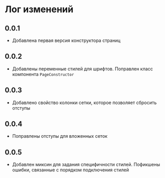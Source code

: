 # Лог изменений

## 0.0.1
- Добавлена первая версия конструктора страниц

## 0.0.2
- Добавлены переменные стилей для шрифтов. Поправлен класс компонента `PageConstructor`

## 0.0.3
- Добавлено свойство колонки сетки, которое позволяет сбросить отступы

## 0.0.4
- Поправлены отступы для вложенных сеток

## 0.0.5
- Добавлен миксин для задания специфичности стилей. Пофикшены ошибки,
связанные с порядком подключения стилей
